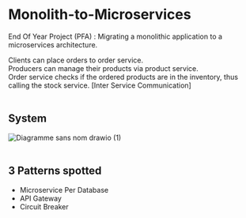 ﻿# Monolith-to-Microservices
End Of Year Project (PFA) : Migrating a monolithic application to a microservices architecture.

Clients can place orders to order service.
<br/>
Producers can manage their products via product service.
<br/>
Order service checks if the ordered products are in the inventory, thus calling the stock service. [Inter Service Communication]
<br/>
<br/>
## System 
![Diagramme sans nom drawio (1)](https://github.com/MYassineBoum/Monolith-to-Microservices/assets/115194839/8a48d418-adb2-4176-9cba-32532a9103d1)
<br/>
<br/>
## 3 Patterns spotted
<ul>
  <li>Microservice Per Database</li>
  <li>API Gateway</li>
  <li>Circuit Breaker</li>
</ul>


